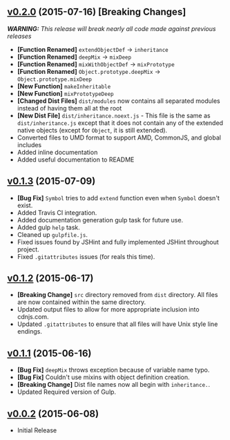 ## [v0.2.0](https://github.com/bsara/inheritance.js/tree/v0.2.0) (2015-07-16) **[Breaking Changes]**

*__WARNING:__ This release will break nearly all code made against previous releases*

* **[Function Renamed]** `extendObjectDef` -> `inheritance`
* **[Function Renamed]** `deepMix` -> `mixDeep`
* **[Function Renamed]** `mixWithObjectDef` -> `mixPrototype`
* **[Function Renamed]** `Object.prototype.deepMix` -> `Object.prototype.mixDeep`
* **[New Function]** `makeInheritable`
* **[New Function]** `mixPrototypeDeep`
* **[Changed Dist Files]** `dist/modules` now contains all separated modules instead of having them all at the root
* **[New Dist File]** `dist/inheritance.noext.js` - This file is the same as `dist/inheritance.js` except that it does not contain any of the extended native objects (except for `Object`, it is still extended).
* Converted files to UMD format to support AMD, CommonJS, and global includes
* Added inline documentation
* Added useful documentation to README


## [v0.1.3](https://github.com/bsara/inheritance.js/tree/v0.1.3) (2015-07-09)

* **[Bug Fix]** `Symbol` tries to add `extend` function even when `Symbol` doesn't exist.
* Added Travis CI integration.
* Added documentation generation gulp task for future use.
* Added gulp `help` task.
* Cleaned up `gulpfile.js`.
* Fixed issues found by JSHint and fully implemented JSHint throughout project.
* Fixed `.gitattributes` issues (for reals this time).


## [v0.1.2](https://github.com/bsara/inheritance.js/tree/v0.1.2) (2015-06-17)

* **[Breaking Change]** `src` directory removed from `dist` directory. All files are
now contained within the same directory.
* Updated output files to allow for more appropriate inclusion into cdnjs.com.
* Updated `.gitattributes` to ensure that all files will have Unix style line endings.


## [v0.1.1](https://github.com/bsara/inheritance.js/tree/v0.1.1) (2015-06-16)

* **[Bug Fix]** `deepMix` throws exception because of variable name typo.
* **[Bug Fix]** Couldn't use mixins with object definition creation.
* **[Breaking Change]** Dist file names now all begin with `inheritance.`.
* Updated Required version of Gulp.


## [v0.0.2](https://github.com/bsara/inheritance.js/tree/v0.0.2) (2015-06-08)

* Initial Release
